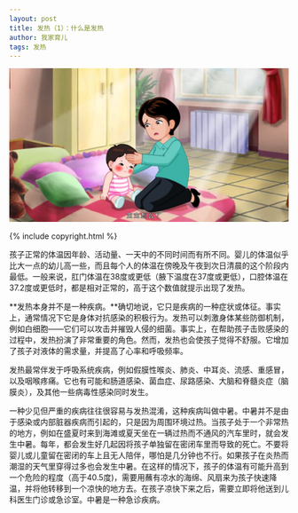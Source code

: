 ```yaml
---
layout: post
title: 发热（1）：什么是发热
author: 我家育儿
tags: 发热
---
```

![什么是发热](images/w2.jpg)

{% include copyright.html %}

孩子正常的体温因年龄、活动量、一天中的不同时间而有所不同。婴儿的体温似乎比大一点的幼儿高一些，而且每个人的体温在傍晚及午夜到次日清晨的这个阶段内最低。一般来说，肛门体温在38度或更低（腋下温度在37度或更低），口腔体温在37.2度或更低时，都是相对正常的，高于这个数值就提示出现了发热。

**发热本身并不是一种疾病。**确切地说，它只是疾病的一种症状或体征。事实上，通常情况下它是身体对抗感染的积极行为。发热可以刺激身体某些防御机制，例如白细胞——它们可以攻击并摧毁人侵的细菌。事实上，在帮助孩子击败感染的过程中，发热扮演了非常重要的角色。然而，发热也会使孩子觉得不舒服。它增加了孩子对液体的需求量，并提高了心率和呼吸频率。

发热最常伴发于呼吸系统疾病，例如假膜性喉炎、肺炎、中耳炎、流感、重感冒，以及咽喉疼痛。它也有可能和肠道感染、菌血症、尿路感染、大脑和脊髓炎症（脑膜炎），及其他一些病毒性感染同时发生。

一种少见但严重的疾病往往很容易与发热混淆，这种疾病叫做中暑。中暑并不是由于感染或内部脏器疾病而引起的，只是因为周围环境过热。当孩子处于一个非常热的地方，例如在盛夏时来到海滩或夏天坐在一辆过热而不通风的汽车里时，就会发生中暑。每年，都会发生好几起因将孩子单独留在密闭车里而导致的死亡。不要将婴儿或儿童留在密闭的车上且无人陪伴，哪怕是几分钟也不行。如果孩子在炎热而潮湿的天气里穿得过多也会发生中暑。在这样的情况下，孩子的体温有可能升高到一个危险的程度（高于40.5度)，需要用蘸有凉水的海绵、风扇来为孩子快速降温，并将他转移到一个凉快的地方去。在孩子凉快下来之后，需要立即将他送到儿科医生门诊或急诊室。中暑是一种急诊疾病。

